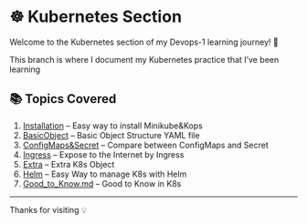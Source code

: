 # ☸️ Kubernetes Section

Welcome to the Kubernetes section of my Devops-1 learning journey! 🚀

This branch is where I document my Kubernetes practice that I’ve been learning

## 📚 Topics Covered

1. [Installation](./01_Installation) – Easy way to install Minikube&Kops 
2. [BasicObject](./02_BasicObject) – Basic Object Structure YAML file
3. [ConfigMaps&Secret](./03_ConfigMaps&Secret) – Compare between ConfigMaps and Secret
4. [Ingress](./04_Ingress) – Expose to the Internet by Ingress
5. [Extra](./05_Extra) – Extra K8s Object 
6. [Helm](./06_Helm) –  Easy Way to manage K8s with Helm 
7. [Good_to_Know.md](./Good_to_Know.md) – Good to Know in K8s

---
Thanks for visiting 💡
